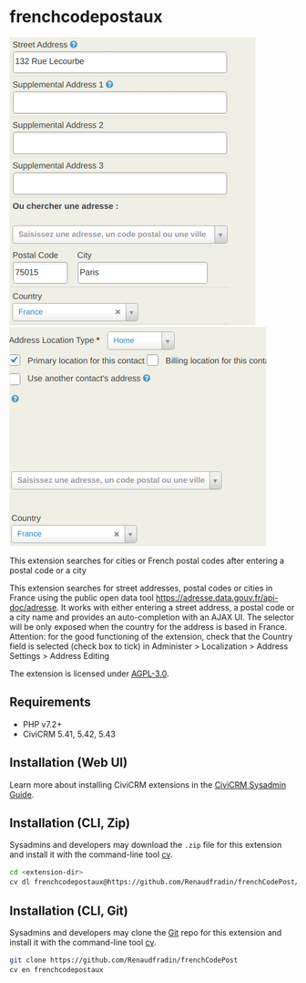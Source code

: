 # frenchcodepostaux

![Screenshot](/images/FrenchCodePostaux.png)
![Screenshot](/images/CodePostaux.png)

This extension searches for cities or French postal codes after entering a postal code or a city

This extension searches for street addresses, postal codes or cities in France using the public open data tool https://adresse.data.gouv.fr/api-doc/adresse.
It works with either entering a street address, a postal code or a city name and provides an auto-completion with an AJAX UI.
The selector will be only exposed when the country for the address is based in France.
Attention: for the good functioning of the extension, check that the Country field is selected (check box to tick) in Administer > Localization > Address Settings > Address Editing

The extension is licensed under [AGPL-3.0](LICENSE.txt).

## Requirements

* PHP v7.2+
* CiviCRM 5.41, 5.42, 5.43

## Installation (Web UI)

Learn more about installing CiviCRM extensions in the [CiviCRM Sysadmin Guide](https://docs.civicrm.org/sysadmin/en/latest/customize/extensions/).

## Installation (CLI, Zip)

Sysadmins and developers may download the `.zip` file for this extension and
install it with the command-line tool [cv](https://github.com/civicrm/cv).

```bash
cd <extension-dir>
cv dl frenchcodepostaux@https://github.com/Renaudfradin/frenchCodePost/archive/master.zip
```

## Installation (CLI, Git)

Sysadmins and developers may clone the [Git](https://en.wikipedia.org/wiki/Git) repo for this extension and
install it with the command-line tool [cv](https://github.com/civicrm/cv).

```bash
git clone https://github.com/Renaudfradin/frenchCodePost
cv en frenchcodepostaux
```